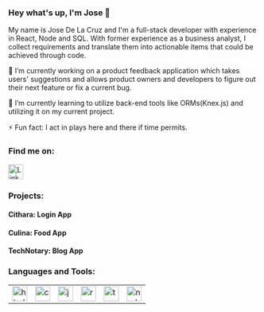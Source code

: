 ### Hey what's up, I'm Jose 👋

My name is Jose De La Cruz and I'm a full-stack developer with experience in React, Node and SQL. With former experience as a business analyst, I collect requirements and translate them into actionable items that could be achieved through code.

🔭 I’m currently working on a product feedback application which takes users' suggestions and allows product owners and developers to figure out their next feature or fix a current bug.

🌱 I’m currently learning to utilize back-end tools like ORMs(Knex.js) and utilizing it on my current project. 

⚡ Fun fact: I act in plays here and there if time permits.

<h3>Find me on:</h3>

<a href="www.linkedin.com/in/jose-a-dlc05"><img src="https://camo.githubusercontent.com/bb9a2e25562330fe8550c48e553c348d7f18f690e009bd2ced9a4114799758a5/68747470733a2f2f7777772e66726565706e676c6f676f732e636f6d2f75706c6f6164732f6f6666696369616c2d6c696e6b6564696e2d6c6f676f2d2d2d2d31372e706e67" alt="LinkedIn" style="width:30px;" /></a>

<h3>Projects:</h3>

<h4>Cithara: Login App</h4>

<h4>Culina: Food App</h4>

<h4>TechNotary: Blog App</h4>

<h3>Languages and Tools:</h3>
<table cellspacing="0" cellpadding="0">
  <tr>
    <td>
      <img src="https://user-images.githubusercontent.com/74112121/132452254-8001a84f-d0a2-474a-85e2-df2a6c049f97.png" alt="html" width="30"/>
    </td>
    <td>
      <img src="https://user-images.githubusercontent.com/74112121/132452178-c99025c7-c14b-4eb3-9fd3-3912e65c6190.png" alt="css" width="30"/>
    </td>
    <td>
      <img src="https://user-images.githubusercontent.com/74112121/132452332-63d3f0c5-1d1e-4136-8a39-f02c5a584ef6.png" alt="javascript" width="30"/>
    </td>
    <td>
      <img src="https://user-images.githubusercontent.com/74112121/132452427-462d75a6-dc48-47d9-a086-5b0a48df2bc0.png" alt="react" width="30"/>
    </td>
    <td>
      <img src="https://user-images.githubusercontent.com/74112121/132452703-07106bd6-0d85-41bc-a610-8941dee5ee0f.png" alt="typescript" width="30"/>
    </td>
    <td>
      <img src="https://user-images.githubusercontent.com/74112121/132452387-2a22124e-d9de-4672-b56b-e3701efc38de.png" alt="node" width="30"/>
    </td>
  </tr>
</table>


<!--**jose-a-dlc05/jose-a-dlc05** is a ✨ _special_ ✨ repository because its `README.md` (this file) appears on your GitHub profile.

Here are some ideas to get you started:

- 🔭 I’m currently working on ...
- 🌱 I’m currently learning ...
- 👯 I’m looking to collaborate on ...
- 🤔 I’m looking for help with ...
- 💬 Ask me about ...
- 📫 How to reach me: ...
- 😄 Pronouns: ...
- ⚡ Fun fact: ...
-->
